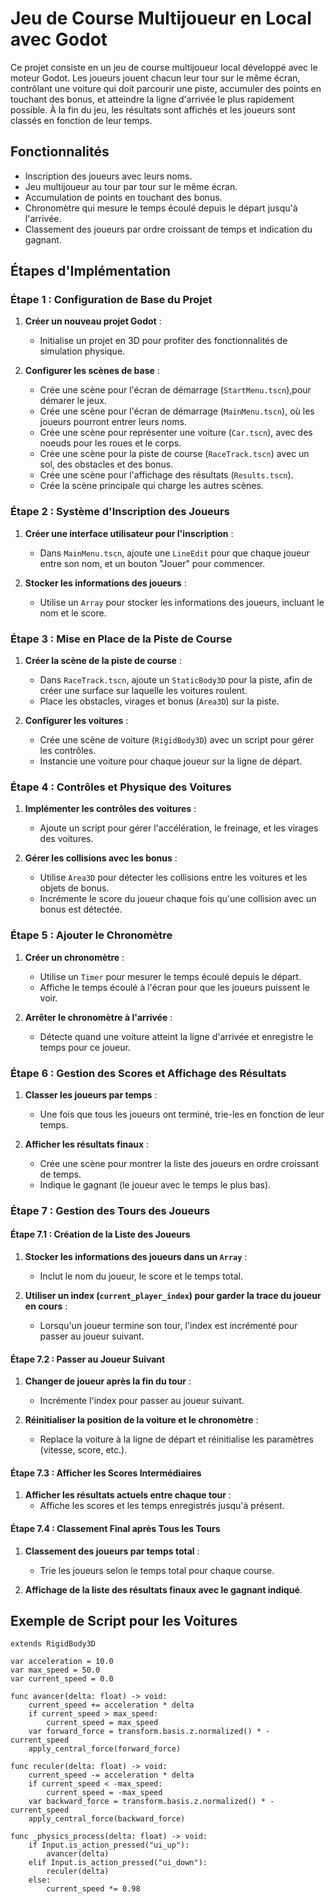 # Jeu de Course Multijoueur en Local avec Godot

Ce projet consiste en un jeu de course multijoueur local développé avec le moteur Godot. Les joueurs jouent chacun leur tour sur le même écran, contrôlant une voiture qui doit parcourir une piste, accumuler des points en touchant des bonus, et atteindre la ligne d'arrivée le plus rapidement possible. À la fin du jeu, les résultats sont affichés et les joueurs sont classés en fonction de leur temps.

## Fonctionnalités

- Inscription des joueurs avec leurs noms.
- Jeu multijoueur au tour par tour sur le même écran.
- Accumulation de points en touchant des bonus.
- Chronomètre qui mesure le temps écoulé depuis le départ jusqu'à l'arrivée.
- Classement des joueurs par ordre croissant de temps et indication du gagnant.

## Étapes d'Implémentation

### Étape 1 : Configuration de Base du Projet

1. **Créer un nouveau projet Godot** :
   - Initialise un projet en 3D pour profiter des fonctionnalités de simulation physique.

2. **Configurer les scènes de base** :
   - Crée une scène pour l'écran de démarrage (`StartMenu.tscn`),pour démarer le jeux.
   - Crée une scène pour l'écran de démarrage (`MainMenu.tscn`), où les joueurs pourront entrer leurs noms.
   - Crée une scène pour représenter une voiture (`Car.tscn`), avec des noeuds pour les roues et le corps.
   - Crée une scène pour la piste de course (`RaceTrack.tscn`) avec un sol, des obstacles et des bonus.
   - Crée une scène pour l'affichage des résultats (`Results.tscn`).
   - Crée la scène principale qui charge les autres scènes.

### Étape 2 : Système d'Inscription des Joueurs

1. **Créer une interface utilisateur pour l'inscription** :
   - Dans `MainMenu.tscn`, ajoute une `LineEdit` pour que chaque joueur entre son nom, et un bouton "Jouer" pour commencer.

2. **Stocker les informations des joueurs** :
   - Utilise un `Array` pour stocker les informations des joueurs, incluant le nom et le score.

### Étape 3 : Mise en Place de la Piste de Course

1. **Créer la scène de la piste de course** :
   - Dans `RaceTrack.tscn`, ajoute un `StaticBody3D` pour la piste, afin de créer une surface sur laquelle les voitures roulent.
   - Place les obstacles, virages et bonus (`Area3D`) sur la piste.

2. **Configurer les voitures** :
   - Crée une scène de voiture (`RigidBody3D`) avec un script pour gérer les contrôles.
   - Instancie une voiture pour chaque joueur sur la ligne de départ.

### Étape 4 : Contrôles et Physique des Voitures

1. **Implémenter les contrôles des voitures** :
   - Ajoute un script pour gérer l'accélération, le freinage, et les virages des voitures.

2. **Gérer les collisions avec les bonus** :
   - Utilise `Area3D` pour détecter les collisions entre les voitures et les objets de bonus.
   - Incrémente le score du joueur chaque fois qu'une collision avec un bonus est détectée.

### Étape 5 : Ajouter le Chronomètre

1. **Créer un chronomètre** :
   - Utilise un `Timer` pour mesurer le temps écoulé depuis le départ.
   - Affiche le temps écoulé à l'écran pour que les joueurs puissent le voir.

2. **Arrêter le chronomètre à l'arrivée** :
   - Détecte quand une voiture atteint la ligne d'arrivée et enregistre le temps pour ce joueur.

### Étape 6 : Gestion des Scores et Affichage des Résultats

1. **Classer les joueurs par temps** :
   - Une fois que tous les joueurs ont terminé, trie-les en fonction de leur temps.

2. **Afficher les résultats finaux** :
   - Crée une scène pour montrer la liste des joueurs en ordre croissant de temps.
   - Indique le gagnant (le joueur avec le temps le plus bas).

### Étape 7 : Gestion des Tours des Joueurs

#### Étape 7.1 : Création de la Liste des Joueurs

1. **Stocker les informations des joueurs dans un `Array`** :
   - Inclut le nom du joueur, le score et le temps total.

2. **Utiliser un index (`current_player_index`) pour garder la trace du joueur en cours** :
   - Lorsqu'un joueur termine son tour, l'index est incrémenté pour passer au joueur suivant.

#### Étape 7.2 : Passer au Joueur Suivant

1. **Changer de joueur après la fin du tour** :
   - Incrémente l'index pour passer au joueur suivant.

2. **Réinitialiser la position de la voiture et le chronomètre** :
   - Replace la voiture à la ligne de départ et réinitialise les paramètres (vitesse, score, etc.).

#### Étape 7.3 : Afficher les Scores Intermédiaires

1. **Afficher les résultats actuels entre chaque tour** :
   - Affiche les scores et les temps enregistrés jusqu'à présent.

#### Étape 7.4 : Classement Final après Tous les Tours

1. **Classement des joueurs par temps total** :
   - Trie les joueurs selon le temps total pour chaque course.

2. **Affichage de la liste des résultats finaux avec le gagnant indiqué**.

## Exemple de Script pour les Voitures

```gdscript
extends RigidBody3D

var acceleration = 10.0
var max_speed = 50.0
var current_speed = 0.0

func avancer(delta: float) -> void:
    current_speed += acceleration * delta
    if current_speed > max_speed:
        current_speed = max_speed
    var forward_force = transform.basis.z.normalized() * -current_speed
    apply_central_force(forward_force)

func reculer(delta: float) -> void:
    current_speed -= acceleration * delta
    if current_speed < -max_speed:
        current_speed = -max_speed
    var backward_force = transform.basis.z.normalized() * -current_speed
    apply_central_force(backward_force)

func _physics_process(delta: float) -> void:
    if Input.is_action_pressed("ui_up"):
        avancer(delta)
    elif Input.is_action_pressed("ui_down"):
        reculer(delta)
    else:
        current_speed *= 0.98
